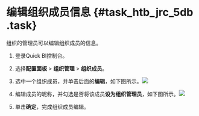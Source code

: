 # 编辑组织成员信息 {#task_htb_jrc_5db .task}

组织的管理员可以编辑组织成员的信息。

1.  登录Quick BI控制台。 
2.  选择**配置面板** \> **组织管理** \> **组织成员**。 
3.   选中一个组织成员，并单击后面的**编辑**，如下图所示。![](http://static-aliyun-doc.oss-cn-hangzhou.aliyuncs.com/assets/img/9155/154443840011457_zh-CN.png)

 
4.   编辑成员的昵称，并勾选是否将该成员**设为组织管理员**，如下图所示。![](http://static-aliyun-doc.oss-cn-hangzhou.aliyuncs.com/assets/img/9155/15444384001099_zh-CN.png)

 
5.  单击**确定**，完成组织成员编辑。 

